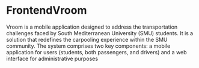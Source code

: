 ﻿# FrontendVroom
Vroom is a mobile application designed to address the transportation challenges faced by South Mediterranean University (SMU) students. It is a solution that redefines the carpooling experience within the SMU community. The system comprises two key components: a mobile application for users (students, both passengers, and drivers) and a web interface for administrative purposes
